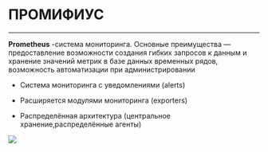 # ПРОМИФИУС
_ _ _
**Prometheus** -система мониторинга. Основные преимущества — предоставление возможности создания гибких запросов к данным и хранение значений метрик в базе данных временных рядов, возможность автоматизации при администрировании   

- Система мониторинга с уведомлениями (alerts)
- Расширяется модулями мониторинга (exporters)
- Распределённая архитектура (центральное хранение,распределённые агенты)


  <p align="center">
<image src="https://github.com/LLlMEJIb87/LINUX/blob/main/%D0%9C%D0%BE%D0%BD%D0%B8%D1%82%D0%BE%D1%80%D0%B8%D0%BD%D0%B3/Picture/prometheus.PNG">
</p>

